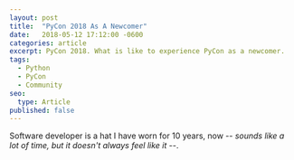 ```yaml
---
layout: post
title:  "PyCon 2018 As A Newcomer"
date:   2018-05-12 17:12:00 -0600
categories: article
excerpt: PyCon 2018. What is like to experience PyCon as a newcomer.
tags: 
  - Python
  - PyCon
  - Community
seo:
  type: Article
published: false
---
```


Software developer is a hat I have worn for 10 years, now -- *sounds like a lot of time, but it doesn't always feel like it* --.

